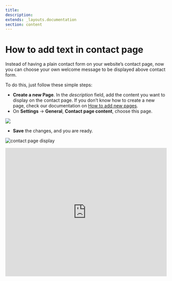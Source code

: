 ```yaml
---
title:
description:
extends: _layouts.documentation
section: content
---
```


# How to add text in contact page

Instead of having a plain contact form on your website’s contact page, now you can choose your own welcome message to be displayed above contact form.

To do this, just  follow these simple steps:

- **Create a new Page**. In the  _description_  field, add the content you want to display on the contact page. If you don’t know how to create a new page, check our documentation on [How to add new pages](/docs/content-add-pages).
- On  **Settings**  ->  **General**,  **Contact page content**, choose this page.

![](/assets/images/contact%20page%20final.png)
- **Save** the changes, and you are ready.

![contact page display](/assets/images/contact%20page%20display.png)



<iframe width="100%" height="400px" src="https://www.youtube.com/embed/QQUTvBrk1uA" title="Yclas video" frameborder="0" allow="accelerometer; autoplay; clipboard-write; encrypted-media; gyroscope; picture-in-picture" allowfullscreen></iframe>
 

